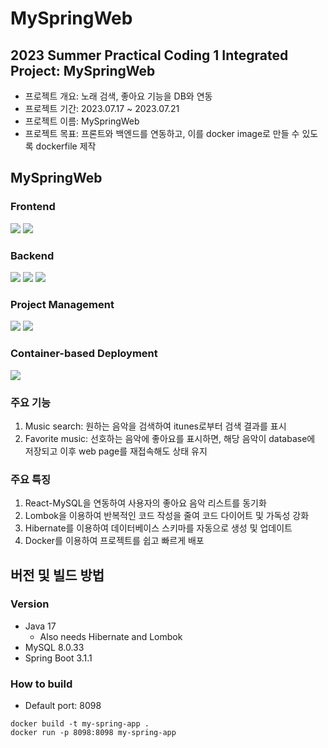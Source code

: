 # MySpringWeb

## 2023 Summer Practical Coding 1 Integrated Project: MySpringWeb
* 프로젝트 개요: 노래 검색, 좋아요 기능을 DB와 연동
* 프로젝트 기간: 2023.07.17 ~ 2023.07.21
* 프로젝트 이름: MySpringWeb
* 프로젝트 목표: 프론트와 백엔드를 연동하고, 이를 docker image로 만들 수 있도록 dockerfile 제작

## MySpringWeb

### Frontend
<img src="https://img.shields.io/badge/HTML5-E34F26?style=for-the-badge&logo=HTML5&logoColor=white"> <img src="https://img.shields.io/badge/React-61DAFB?style=for-the-badge&logo=React&logoColor=black">

### Backend
<img src="https://img.shields.io/badge/Spring Boot-6DB33F?style=for-the-badge&logo=Spring Boot&logoColor=white"> <img src="https://img.shields.io/badge/Hibernate-59666C?style=for-the-badge&logo=Hibernate&logoColor=white"> <img src="https://img.shields.io/badge/MySQL-4479A1?style=for-the-badge&logo=MySQL&logoColor=white">

### Project Management
<img src="https://img.shields.io/badge/Apache Maven-C71A36?style=for-the-badge&logo=Apache Maven&logoColor=white"> <img src="https://img.shields.io/badge/Git-F05032?style=for-the-badge&logo=Git&logoColor=white">

### Container-based Deployment
<img src="https://img.shields.io/badge/Docker-2496ED?style=for-the-badge&logo=Docker&logoColor=white">

### 주요 기능
1. Music search: 원하는 음악을 검색하여 itunes로부터 검색 결과를 표시
2. Favorite music: 선호하는 음악에 좋아요를 표시하면, 해당 음악이 database에 저장되고 이후 web page를 재접속해도 상태 유지

### 주요 특징
1. React-MySQL을 연동하여 사용자의 좋아요 음악 리스트를 동기화
2. Lombok을 이용하여 반복적인 코드 작성을 줄여 코드 다이어트 및 가독성 강화
3. Hibernate를 이용하여 데이터베이스 스키마를 자동으로 생성 및 업데이트
4. Docker를 이용하여 프로젝트를 쉽고 빠르게 배포

## 버전 및 빌드 방법

### Version
* Java 17
    * Also needs Hibernate and Lombok
* MySQL 8.0.33
* Spring Boot 3.1.1

### How to build
* Default port: 8098
```shell
docker build -t my-spring-app .
docker run -p 8098:8098 my-spring-app

```
